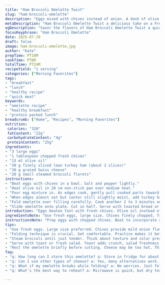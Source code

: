 ```yaml
---
title: "Ham Broccoli Omelette Twist"
slug: "ham-broccoli-omelette"
description: "Eggs mixed with chives instead of onion. A dash of olive oil replaces butter. Turkey ham swapped for classic ham. Cheddar swapped for Swiss cheese. Slightly changed cooking times. Small broccoli florets steamed briefly. Eggs whipped, cooked, folded with fillings. Salt pepper adjusted to taste. Oven finish optional. Bread optional."
metaDescription: "Ham Broccoli Omelette Twist a delicious take on a French-inspired breakfast with lean turkey ham and nutty Swiss cheese."
ogDescription: "Savor the flavors of Ham Broccoli Omelette Twist a quick protein-packed dish perfect for lunch or dinner."
focusKeyphrase: "Ham Broccoli Omelette"
date: 2025-07-29
draft: false
image: ham-broccoli-omelette.jpg
author: "Kate"
prepTime: PT18M
cookTime: PT6M
totalTime: PT24M
recipeYield: "1 serving"
categories: ["Morning Favorites"]
tags:
- "breakfast"
- "lunch"
- "healthy recipe"
- "quick meal"
keywords:
- "omelette recipe"
- "healthy breakfast"
- "protein packed lunch"
breadcrumb: ["Home", "Recipes", "Morning Favorites"]
nutrition: 
 calories: "320"
 fatContent: "22g"
 carbohydrateContent: "4g"
 proteinContent: "25g"
ingredients:
- "3 large eggs"
- "1 tablespoon chopped fresh chives"
- "15 ml olive oil"
- "30 g finely sliced lean turkey ham (about 2 slices)"
- "30 g grated Swiss cheese"
- "20 g small steamed broccoli florets"
instructions:
- "Beat eggs with chives in a bowl. Salt and pepper lightly."
- "Heat olive oil in 20 cm non-stick pan over medium heat."
- "Pour egg mixture in. As edges cook, gently pull cooked parts toward center with spatula to let raw eggs flow underneath. About 1.5 to 2.5 minutes."
- "When edges almost set but center still slightly moist, add turkey ham, Swiss cheese, broccoli in a line on one half."
- "Fold omelette over filling carefully. Cook another 2 to 3 minutes on low to melt cheese and warm broccoli. Optional: place pan briefly under broiler to finish."
- "Slide omelette onto plate. Cut in half. Serve with toasted bread or fresh salad, if wanted."
introduction: "Eggs beaten fast with fresh chives. Olive oil instead of butter for lighter feel. Turkey ham swapped for classic ham, leaner slice. Swiss cheese instead of cheddar, nutty, melts differently. Broccoli steamed small, tender yet with a bite. Push edges, stir bottom gently while cooking. Fold over fillings, seal warmth inside. Cheese melts slow, broccoli steams. Quick, easy lunch or dinner. Bread toasted or salad crisp on side. Simple protein packed. No gluten. No nuts. A quick twist on old favorites. Layers of texture, subtle flavors. Skipping butter changes things. Cheese swap adds subtle bite. Chives brighten over usual onion. Turkey ham is lean, tender. Small broccoli bites keep some crunch — no mush. Folding technique key, helps cook evenly. Optional broiler step for surface browning. Perfect if you want little golden top. This hands-on, stimulates senses — popping smells, colors. Good for weekday meals. Fast, fulfilling. Varied timing, 24 minutes total. Not complicated. Unfussy."
ingredientsNote: "Use fresh eggs, large size. Chives finely chopped, fresh, mild onion flavor, avoids stronger bite of onion. Olive oil instead butter, lighter fat, subtle fruitiness. Turkey ham leaner alternative to traditional ham, reduces salt and fat. Swiss cheese replaces sharp cheddar, melts smoother, mild nuttiness. Broccoli florets small, steamed just till tender-crisp, preserves color and texture. Steaming in little water a minute or two softens without sogginess. Cut flakes remove fibrous stems. Measure cheese grated tightly, provides gooey texture when melted. Ingredients simple, everyday items but tweaks on flavor balance. Adjust salt carefully due to ham and cheese saltiness. Can swap chives for scallions if preferred. Olive oil can be replaced with light butter if desired. Broccoli can be swapped with asparagus tips or snap peas for same quick steam. Minimize overcooking broccoli, keeps vitamins intact. Cheese amount moderate — enough melt but no oily puddles. This combo blends protein, veg, dairy all on one skillet."
instructionsNote: "Prep eggs with chopped chives. Beat to incorporate air, results fluffier texture. Season lightly salt pepper. Heat nonstick pan medium heat, pour oil, tilt for full coating. Pour eggs, start to set edges. Use spatula to gently pull set edges center, letting raw egg flow underneath — creates soft curds. Repeat moving edges inward every 30 seconds for 1.5-2 minutes. When mostly set but center still slightly wet, add fillings along half of omelette. Fold omelette over this line with spatula, seal fillings inside. Turn heat low, let cook 2-3 minutes so cheese melts, broccoli warms. Optional step: slide pan under broiler 1-2 minutes to brown top slightly — watch closely to prevent burning. Slide onto plate carefully, use spatula. Cut in two. Serve with toast or salad or alone. Timing is flexible +/- 5 minutes to cater to stovetop variations. Low and slow finish keeps cheese gooey, yolk creamy if present. Removing butter reduces browning but olive oil offers subtle nutty base flavor. Handle fillings gently so broccoli doesn’t get mushed. Folding requires practice, technique crucial for neat result. Let omelette rest a few seconds if cheese too hot before cutting."
tips:
- "Use fresh eggs. Large size preferred. Chives provide mild onion flavor, fresh is key. Chop finely. Olive oil instead of butter, lighter fat. Consider frying pan size. Non-stick ideal. Heat should be medium, oil coats pan well. Take care with fillings. Don't overload. Avoid sogginess. Control cooking time. Low heat to finish helps cheese melt."
- "Folding technique is crucial. Get comfortable. Practice makes it better. Use spatula to check edges. Pull cooked parts towards center. Let raw eggs flow underneath. Creates soft texture. When adding fillings, be precise. Line them up. Helps even cooking. Optional broiler step? It’s for browning. Watch it closely, prevent burning."
- "Steam broccoli until just tender. Think about texture and color preservation. Timing is important. Overcooked equals mushy. Quick steam maintains nutrients. Focus on layering flavors. Swiss cheese offers creamy melt. Not overpowering like cheddar. Adjust salt due to ham saltiness. Balance flavors, not too salty. Don’t skip this."
- "Serve with toast or fresh salad. Toast adds crunch, salad freshness. Or enjoy just the omelette. Good option for light meal. Keeping it simple works well. Experiment with fillings. Substituting ingredients can change the outcome. Prefer scallions over chives? Just swap. Asparagus tips also work well."
- "Rest the omelette briefly before cutting. Cheese may be too hot. This helps prevent burning fingers. Timing varies, aim for flexibility. Each stovetop behaves differently. Allow for adjustments in heat. Don’t rush the process. Patience yields better texture. Enjoy hands-on cooking experience, it’s more rewarding."
faq:
- "q: How long can I store this omelette? a: Store in fridge for about 1-2 days. Use airtight container. Reheat, but texture changes. Consider eating fresh for best taste."
- "q: Can I use other types of cheese? a: Yes, many alternatives work. Monterey Jack or Gouda possible. Choose mild varieties. Avoid too sharp flavors; they overwhelm."
- "q: What if my omelette breaks while folding? a: No worries. Just fold it back gently. Sometimes it happens. Ensure fillings not too heavy. Adjust your technique next time."
- "q: What’s the best way to reheat? a: Microwave is quick, but dry texture. Consider using pan on low heat. This helps retain moisture. Cover lightly to steam."

---
```

